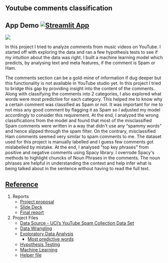 ## Youtube comments classification

## App Demo  [![Streamlit App](https://static.streamlit.io/badges/streamlit_badge_black_white.svg)](https://share.streamlit.io/preetiprajapati/youtubecommentanalyzer/main/app.py)

![](Demo_Gif.gif)

In this project I tried to analyze comments from music videos on YouTube. I started off with exploring the data and ran a few hypothesis tests to see if my intuition about the data was right. I built a machine learning model which  predicts, by analysing text and meta features, if the comment is Spam or Ham. 

The comments section can be a gold-mine of information if dug deeper but this functionality is not available in YouTube studio yet. In this project I tried to bridge this gap by providing insight into the content of the comments. Along with classifying the comments into 2 categories, I also explored what words were most predictive for each category. This helped me to know why a certain comment was classified as Spam or not.  It was important for me to not miss any good comment by flagging it as Spam so I adjusted my model accordingly to consider this requirement. At the end, I analyzed the wrong classifications from the model and found that most of the misclassified Spam comments were written in a way that didn't use any “spammy words” and hence slipped through the spam filter. On the contrary, misclassified Ham comments seemed very similar to spam comments to me. The dataset used for this project is manually labelled and I guess few comments  got mislabelled by mistake. 
At the end, I analysed "top key phrases" from positive and negative comments using Spacy library. I overrode Spacy's methods to highlight chuncks of Noun Phrases in the comments. The noun phrases are helpful in understanding the context and help infer what is being talked about in the sentence without having to read the full text. 



## [Reference](#table-of-contents)
1. Reports
   - [Project proposal](https://github.com/Preeti24/Youtube-comments/blob/master/Reports/Capstone%202%20-Project%20Proposal.docx)
   - [Slide Deck](https://github.com/Preeti24/Youtube-comments/blob/master/SlideDeck.pdf)
   - [Final report](https://github.com/Preeti24/Youtube-comments/blob/master/Reports/Capstone%202-%20Final%20Report.pdf)
1. Project Files
   - [Data Source - UCI’s YouTube Spam Collection Data Set](http://archive.ics.uci.edu/ml/datasets/YouTube+Spam+Collection#)  
   - [Data Wrangling](https://github.com/Preeti24/Youtube-comments/blob/master/Feature%20Engineering.ipynb)
   - [Exploratory Data Analysis](https://github.com/Preeti24/Youtube-comments/blob/master/Exploratory%20Data%20Analysis.ipynb)
      - [Most predictive words](https://github.com/Preeti24/Youtube-comments/blob/master/Most%20Predictive%20Words.ipynb)
   - [Hypothesis Testing](https://github.com/Preeti24/Youtube-comments/blob/master/Hypothesis%20Testing.ipynb)
   - [Machine Learning](https://github.com/Preeti24/Youtube-comments/blob/master/Machine%20Learning.ipynb)
   - [Helper file](https://github.com/Preeti24/Youtube-comments/blob/master/Helper.py)
  
